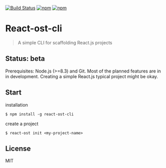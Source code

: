 [![Build Status](https://travis-ci.org/Ironsub/react-cavalier-cli.svg?branch=master)](https://travis-ci.org/Ironsub/react-cavalier-cli)
[![npm](https://img.shields.io/npm/v/react-cavalier-cli.svg)](https://www.npmjs.com/package/react-cavalier-cli)
[![npm](https://img.shields.io/npm/dm/react-cavalier-cli.svg)](https://www.npmjs.com/package/react-cavalier-cli)

# React-ost-cli

> A simple CLI for scaffolding React.js projects


## Status: beta

Prerequisites: Node.js (>=8.3) and Git.
Most of the planned features are in in development. Creating a simple React.js typical project might be okay.

## Start

installation

```shell
$ npm install -g react-ost-cli
```

create a project

```shell
$ react-ost init <my-project-name>
```

## License

MIT

